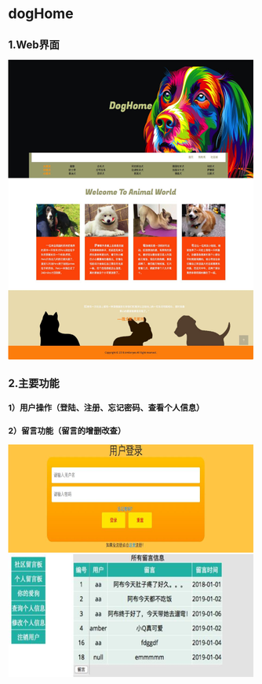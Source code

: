 # dogHome  

## 1.Web界面  

 <img src="webimg/index.jpg" width="500px" height="610px">

## 2.主要功能  

### 1）用户操作（登陆、注册、忘记密码、查看个人信息）  

### 2）留言功能（留言的增删改查）  

<img src="webimg/yh.jpg" width="500px" height="220px">
<img src="webimg/ly.jpg" width="500px" height="250px">

